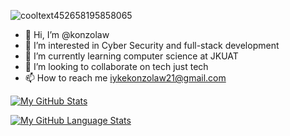 ![cooltext452658195858065](https://github.com/konzolaw/konzolaw/assets/125367223/bf906657-45b3-4b24-ac75-4f2a881ae807)

- 👋 Hi, I’m @konzolaw
- 👀 I’m interested in Cyber Security and full-stack development
-  🌱 I’m currently learning computer science at JKUAT
- 💞️ I’m looking to collaborate on tech just tech
- 📫 How to reach me iykekonzolaw21@gmail.com




[![My GitHub Stats](https://github-readme-stats.vercel.app/api/?username=Konzolaw&count_private=true&theme=tokyonight&showicons=true)]()



[![My GitHub Language Stats](https://github-readme-stats.vercel.app/api/top-langs/?username=Konzolaw&langs_count=5&theme=tokyonight)]()
<!---
konzolaw/konzolaw is a ✨ special ✨ repository because its `README.md` (this file) appears on your GitHub profile.
You can click the Preview link to take a look at your changes.
--->
